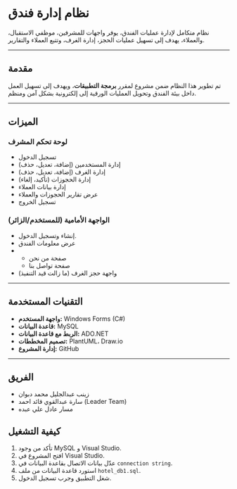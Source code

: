 # نظام إدارة فندق

نظام متكامل لإدارة عمليات الفندق، يوفر واجهات للمشرفين، موظفي الاستقبال، والعملاء، يهدف إلى تسهيل عمليات الحجز، إدارة الغرف، وتتبع العملاء والتقارير.

---

## مقدمة

تم تطوير هذا النظام ضمن مشروع لمقرر **برمجة التطبيقات**، ويهدف إلى تسهيل العمل داخل بيئة الفندق وتحويل العمليات الورقية إلى إلكترونية بشكل آمن ومنظم.

---

## الميزات

### لوحة تحكم المشرف
- تسجيل الدخول
- إدارة المستخدمين (إضافة، تعديل، حذف)
- إدارة الغرف (إضافة، تعديل، حذف)
- إدارة الحجوزات (تأكيد، إلغاء)
- إدارة بيانات العملاء
- عرض تقارير الحجوزات والعملاء
- تسجيل الخروج


### الواجهة الأمامية (للمستخدم/الزائر)
- إنشاء وتسجيل الدخول.
- عرض معلومات الفندق
- - صفحة من نحن
  - صفحة تواصل بنا
- واجهة حجز الغرف (ما زالت قيد التنفيذ)
---

## التقنيات المستخدمة

- **واجهة المستخدم:** Windows Forms (C#)
- **قاعدة البيانات:** MySQL
- **الربط مع قاعدة البيانات:** ADO.NET
- **تصميم المخططات:** PlantUML، Draw.io
- **إدارة المشروع:** GitHub

---
## الفريق
- زينب عبدالجليل محمد دبوان
- سارة عبدالقوي قائد احمد (Leader Team)
- مسار عادل علي عبده


## كيفية التشغيل

1. تأكد من وجود MySQL و Visual Studio.
2. افتح المشروع في Visual Studio.
3. عدّل بيانات الاتصال بقاعدة البيانات في `connection string`.
4. استورد قاعدة البيانات من ملف `hotel_db1.sql`.
5. شغل التطبيق وجرب تسجيل الدخول.

